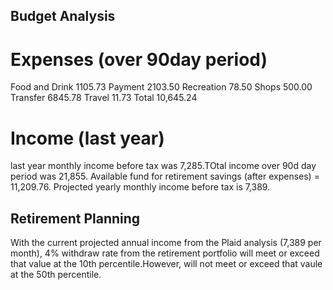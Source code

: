 
## Budget Analysis

# Expenses (over 90day period)

Food and Drink    1105.73
Payment           2103.50
Recreation          78.50
Shops              500.00
Transfer          6845.78
Travel              11.73
Total            10,645.24

# Income (last year)
last year monthly income before tax was 7,285.TOtal income over 90d day period was 21,855. Available fund for retirement savings (after expenses) = 11,209.76. Projected yearly monthly income before tax is 7,389.

## Retirement Planning

With the current projected annual income from the Plaid analysis (7,389 per month),  4% withdraw rate from the retirement portfolio will meet or exceed that value at the 10th percentile.However, will not meet or exceed that vaule at the 50th percentile.

